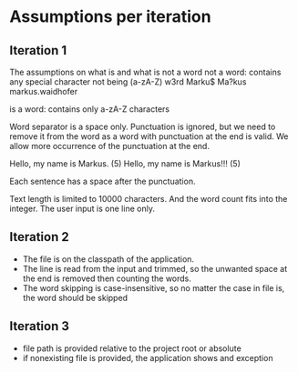 # Assumptions per iteration

## Iteration 1
The assumptions on what is and what is not a word
not a word: contains any special character not being (a-zA-Z)
w3rd
Marku$
Ma?kus
markus.waidhofer

is a word:
contains only a-zA-Z characters

Word separator is a space only.
Punctuation is ignored, but we need to remove it from the word as a word with punctuation at the end is valid. 
We allow more occurrence of the punctuation at the end.  

Hello, my name is Markus. (5)
Hello, my name is Markus!!! (5)

Each sentence has a space after the punctuation.

Text length is limited to 10000 characters. And the word count fits into the integer.
The user input is one line only.

## Iteration 2
* The file is on the classpath of the application.
* The line is read from the input and trimmed, so the unwanted space at the end is removed then counting the words.
* The word skipping is case-insensitive, so no matter the case in file is, the word should be skipped

## Iteration 3
* file path is provided relative to the project root or absolute
* if nonexisting file is provided, the application shows and exception